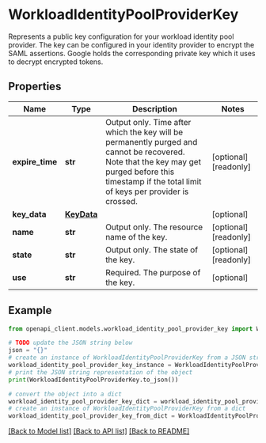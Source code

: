 # WorkloadIdentityPoolProviderKey

Represents a public key configuration for your workload identity pool provider. The key can be configured in your identity provider to encrypt the SAML assertions. Google holds the corresponding private key which it uses to decrypt encrypted tokens.

## Properties

Name | Type | Description | Notes
------------ | ------------- | ------------- | -------------
**expire_time** | **str** | Output only. Time after which the key will be permanently purged and cannot be recovered. Note that the key may get purged before this timestamp if the total limit of keys per provider is crossed. | [optional] [readonly] 
**key_data** | [**KeyData**](KeyData.md) |  | [optional] 
**name** | **str** | Output only. The resource name of the key. | [optional] [readonly] 
**state** | **str** | Output only. The state of the key. | [optional] [readonly] 
**use** | **str** | Required. The purpose of the key. | [optional] 

## Example

```python
from openapi_client.models.workload_identity_pool_provider_key import WorkloadIdentityPoolProviderKey

# TODO update the JSON string below
json = "{}"
# create an instance of WorkloadIdentityPoolProviderKey from a JSON string
workload_identity_pool_provider_key_instance = WorkloadIdentityPoolProviderKey.from_json(json)
# print the JSON string representation of the object
print(WorkloadIdentityPoolProviderKey.to_json())

# convert the object into a dict
workload_identity_pool_provider_key_dict = workload_identity_pool_provider_key_instance.to_dict()
# create an instance of WorkloadIdentityPoolProviderKey from a dict
workload_identity_pool_provider_key_from_dict = WorkloadIdentityPoolProviderKey.from_dict(workload_identity_pool_provider_key_dict)
```
[[Back to Model list]](../README.md#documentation-for-models) [[Back to API list]](../README.md#documentation-for-api-endpoints) [[Back to README]](../README.md)



